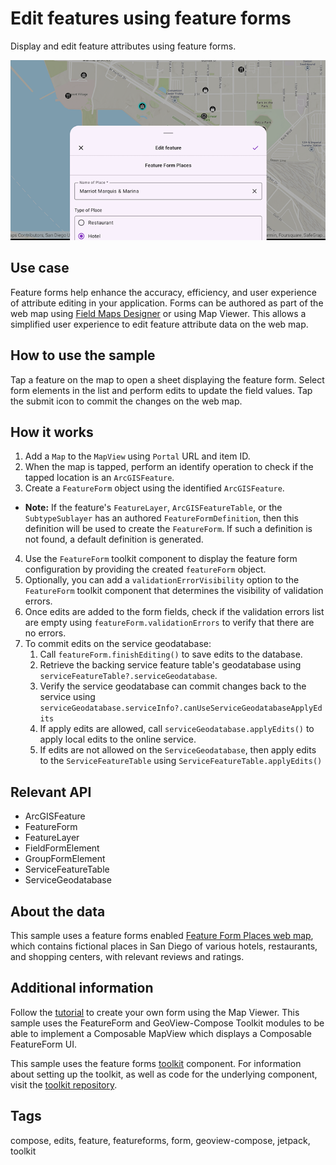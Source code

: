 # Edit features using feature forms

Display and edit feature attributes using feature forms.

![Image of Edit features using feature forms](edit-features-using-feature-forms.png)

## Use case

Feature forms help enhance the accuracy, efficiency, and user experience of attribute editing in your application. Forms can be authored as part of the web map using [Field Maps Designer](https://www.arcgis.com/apps/fieldmaps/) or using Map Viewer. This allows a simplified user experience to edit feature attribute data on the web map.

## How to use the sample

Tap a feature on the map to open a sheet displaying the feature form. Select form elements in the list and perform edits to update the field values. Tap the submit icon to commit the changes on the web map.

## How it works

1. Add a `Map` to the `MapView` using `Portal` URL and item ID.
2. When the map is tapped, perform an identify operation to check if the tapped location is an `ArcGISFeature`.
3. Create a `FeatureForm` object using the identified `ArcGISFeature`.
* **Note:** If the feature's `FeatureLayer`, `ArcGISFeatureTable`, or the `SubtypeSublayer` has an authored `FeatureFormDefinition`, then this definition will be used to create the `FeatureForm`. If such a definition is not found, a default definition is generated.
4. Use the `FeatureForm` toolkit component to display the feature form configuration by providing the created `featureForm` object.
5. Optionally, you can add a `validationErrorVisibility` option to the `FeatureForm` toolkit component that determines the visibility of validation errors.
6. Once edits are added to the form fields, check if the validation errors list are empty using `featureForm.validationErrors` to verify that there are no errors.
7. To commit edits on the service geodatabase:
   1. Call `featureForm.finishEditing()` to save edits to the database.
   2. Retrieve the backing service feature table's geodatabase using `serviceFeatureTable?.serviceGeodatabase`.
   3. Verify the service geodatabase can commit changes back to the service using `serviceGeodatabase.serviceInfo?.canUseServiceGeodatabaseApplyEdits`
   4. If apply edits are allowed, call `serviceGeodatabase.applyEdits()` to apply local edits to the online service.
   5. If edits are not allowed on the `ServiceGeodatabase`, then apply edits to the `ServiceFeatureTable` using `ServiceFeatureTable.applyEdits()`

## Relevant API

* ArcGISFeature
* FeatureForm
* FeatureLayer
* FieldFormElement
* GroupFormElement
* ServiceFeatureTable
* ServiceGeodatabase

## About the data

This sample uses a feature forms enabled [Feature Form Places web map](https://www.arcgis.com/home/item.html?id=516e4d6aeb4c495c87c41e11274c767f), which contains fictional places in San Diego of various hotels, restaurants, and shopping centers, with relevant reviews and ratings.

## Additional information

Follow the [tutorial](https://doc.arcgis.com/en/arcgis-online/create-maps/create-form-mv.htm) to create your own form using the Map Viewer. This sample uses the FeatureForm and GeoView-Compose Toolkit modules to be able to implement a Composable MapView which displays a Composable FeatureForm UI.

This sample uses the feature forms [toolkit](https://github.com/Esri/arcgis-maps-sdk-kotlin-toolkit/tree/main/toolkit/featureforms) component. For information about setting up the toolkit, as well as code for the underlying component, visit the [toolkit repository](https://github.com/Esri/arcgis-maps-sdk-kotlin-toolkit).

## Tags

compose, edits, feature, featureforms, form, geoview-compose, jetpack, toolkit
